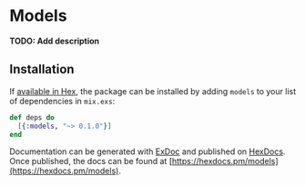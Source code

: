 # Models

**TODO: Add description**

## Installation

If [available in Hex](https://hex.pm/docs/publish), the package can be installed
by adding `models` to your list of dependencies in `mix.exs`:

```elixir
def deps do
  [{:models, "~> 0.1.0"}]
end
```

Documentation can be generated with [ExDoc](https://github.com/elixir-lang/ex_doc)
and published on [HexDocs](https://hexdocs.pm). Once published, the docs can
be found at [https://hexdocs.pm/models](https://hexdocs.pm/models).

